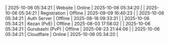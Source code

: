 | 2025-10-06 05:34:21 | Website | Online | 2025-10-06 05:34:20 |
| 2025-10-06 05:34:21 | Registration | Offline | 2025-09-09 16:40:23 |
| 2025-10-06 05:34:21 | Auth Server | Offline | 2025-08-18 09:33:31 |
| 2025-10-06 05:34:21 | Kezan (PvE) | Offline | 2025-08-03 17:58:02 |
| 2025-10-06 05:34:21 | Gurubashi (PvP) | Offline | 2025-08-23 21:44:06 |
| 2025-10-06 05:34:21 | Cloudflare | Online | 2025-10-06 05:34:20 |

